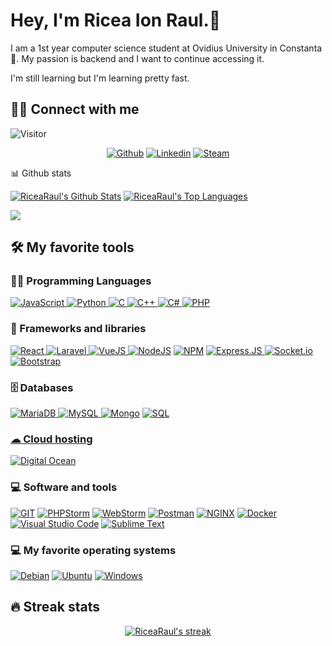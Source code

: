 # Hey, I'm Ricea Ion Raul.🙋‍

I am a 1st year computer science student at Ovidius University in Constanta 🌊. My passion is backend and I want to continue accessing it.

I'm still learning but I'm learning pretty fast.

## 🙋‍♂️ Connect with me
![Visitor](https://visitor-badge.laobi.icu/badge?page_id=RiceaRaul)
<!-- Badges template - https://github.com/badges/shields -->
<p align="center">
    <a href="https://github.com/RiceaRaul">
        <img alt="Github"
             src="https://img.shields.io/badge/GitHub-100000?style=for-the-badge&logo=github&logoColor=white"></a>
    <a href="https://www.linkedin.com/in/ricearaul/">
        <img alt="Linkedin"
             src="https://img.shields.io/badge/LinkedIn-0077B5?style=for-the-badge&logo=linkedin&logoColor=white"></a>
    <a href="https://steamcommunity.com/RiceaRaul">
        <img alt="Steam"
             src="https://img.shields.io/badge/Steam-000000?style=for-the-badge&logo=steam&logoColor=white"></a>
</p>
📊 Github stats
<p>
    <a align="center" href="https://github-readme-stats.vercel.app/api?username=RiceaRaul&show_icons=true&count_private=true&theme=react&hide_border=true&bg_color=1F222E&title_color=F85D7F&icon_color=F8D866"><img alt="RiceaRaul's Github Stats"
                    src="https://github-readme-stats.vercel.app/api?username=RiceaRaul&show_icons=true&count_private=true&theme=react&hide_border=true&bg_color=1F222E&title_color=F85D7F&icon_color=F8D866" /></a>
  <a align="center" href="https://github-readme-stats.vercel.app/api/top-langs/?username=RiceaRaul&langs_count=8&layout=compact&theme=react&hide_border=true&bg_color=1F222E&title_color=F85D7F&icon_color=F8D866">
    <img alt="RiceaRaul's Top Languages" src="https://github-readme-stats.vercel.app/api/top-langs/?username=RiceaRaul&langs_count=8&layout=compact&theme=react&hide_border=true&bg_color=1F222E&title_color=F85D7F&icon_color=F8D866" /></a>
</p>

<p>
  <a align="center" href="#">
    <img src="https://github-profile-trophy.vercel.app/?username=RiceaRaul&theme=monokai&column=8&no-frame=true&no-bg=true">
  </a>
</p>

## 🛠️ My favorite tools

### 👨‍💻 Programming Languages
<p>
    <a href="#">
        <img alt="JavaScript"
             src="https://img.shields.io/badge/JavaScript-323330?style=for-the-badge&logo=javascript&logoColor=F7DF1E" />
	</a>
    <a href="#">
        <img alt="Python"
             src="https://img.shields.io/badge/Python-3776AB?style=for-the-badge&logo=python&logoColor=white" />
	</a>
    <a href="#">
        <img alt="C"
             src="https://img.shields.io/badge/c-%2300599C.svg?style=for-the-badge&logo=c&logoColor=white" />
	</a>
    <a href="#">
        <img alt="C++"
             src="https://img.shields.io/badge/c++-%2300599C.svg?style=for-the-badge&logo=c%2B%2B&logoColor=white" />
	</a>
	</a>
    <a href="#">
        <img alt="C#"
             src="https://img.shields.io/badge/C%23-239120?style=for-the-badge&logo=c-sharp&logoColor=white" />
	</a>
    <a href="#">
        <img alt="PHP"
             src="https://img.shields.io/badge/PHP-777BB4?style=for-the-badge&logo=php&logoColor=white" />
	</a>
</p>


### 🧰 Frameworks and libraries

<p>
    <a href="#">
        <img alt="React"
             src="https://img.shields.io/badge/React-20232A?style=for-the-badge&logo=laravel&logoColor=61DAFB"/>
	</a>
   <a href="#">
        <img alt="Laravel"
             src="https://img.shields.io/badge/Laravel-FF2D20?style=for-the-badge&logo=react&logoColor=61DAFB"/>
	</a>
    <a href="#">
        <img alt="VueJS"
             src="https://img.shields.io/badge/Vue.js-35495E?style=for-the-badge&logo=vuedotjs&logoColor=4FC08D"/>
	</a>
    <a href="#">
        <img alt="NodeJS"
             src="https://img.shields.io/badge/Node.js-339933?style=for-the-badge&logo=nodedotjs&logoColor=white"></a>
    <a href="#">
        <img alt="NPM"
             src="https://img.shields.io/badge/npm-CB3837?style=for-the-badge&logo=npm&logoColor=white"/></a>
    <a href="#">
        <img alt="Express.JS"
             src="https://img.shields.io/badge/Express.js-000000?style=for-the-badge&logo=express&logoColor=white"/>
	</a>
    <a href="#">
        <img alt="Socket.io"
             src="https://img.shields.io/badge/Socket.io-010101?&style=for-the-badge&logo=Socket.io&logoColor=white"/>
	</a>
    <a href="#">
        <img alt="Bootstrap"
             src="https://img.shields.io/badge/Bootstrap-563D7C?style=for-the-badge&logo=bootstrap&logoColor=white"/>
	</a>
   
</p>

### 🗄️ Databases

<p>
    <a href="#">
        <img alt="MariaDB"
             src="https://img.shields.io/badge/MariaDB-003545?style=for-the-badge&logo=mariadb&logoColor=white"/>
	</a>
    <a href="#">
        <img alt="MySQL"
             src="https://img.shields.io/badge/MySQL-00000F?style=for-the-badge&logo=mysql&logoColor=white"/>
	</a>
<a href="#">
        <img alt="Mongo"
             src="https://img.shields.io/badge/MongoDB-4EA94B?style=for-the-badge&logo=mongodb&logoColor=white"/></a>
<a href="#">
        <img alt="SQL"
             src="https://img.shields.io/badge/SQL%20-%23025E8C.svg?style=for-the-badge&logo=amazon-dynamodb&logoColor=white" /> 
</p>

### ☁ Cloud hosting
<p>
    <a href="#">
        <img alt="Digital Ocean"
             src="https://img.shields.io/badge/Digital_Ocean-0080FF?style=for-the-badge&logo=DigitalOcean&logoColor=white"></a>
</p>

### 💻 Software and tools
<p>
    <a href="#">
        <img alt="GIT"
             src="https://img.shields.io/badge/Git-F05032?style=for-the-badge&logo=git&logoColor=white"></a>
   <a href="#">
        <img alt="PHPStorm"
             src="https://img.shields.io/badge/-PHPStorm-181717?style=for-the-badge&logo=phpstorm&logoColor=white"></a>
   <a href="#">
        <img alt="WebStorm"
             src="https://img.shields.io/badge/WebStorm-000000?style=for-the-badge&logo=WebStorm&logoColor=white"></a>
    <a href="#">
        <img alt="Postman"
             src="https://img.shields.io/badge/Postman-FF6C37?style=for-the-badge&logo=Postman&logoColor=white"></a>
    <a href="#">
        <img alt="NGINX" 
             src="https://img.shields.io/badge/Nginx-009639?style=for-the-badge&logo=nginx&logoColor=white"></a>
    <a href="#">
        <img alt="Docker"
             src="https://img.shields.io/badge/Docker-2CA5E0?style=for-the-badge&logo=docker&logoColor=white"></a>
    <a href="#">
        <img alt="Visual Studio Code"
             src="https://img.shields.io/badge/Visual_Studio_Code-0078D4?style=for-the-badge&logo=visual%20studio%20code&logoColor=white"></a>
    <a href="#">
        <img alt="Sublime Text"
             src="https://img.shields.io/badge/sublime_text-%23575757.svg?&style=for-the-badge&logo=sublime-text&logoColor=important"></a>
</p>

### 💻 My favorite operating systems
<p>
    <a href="#"><img alt="Debian"
                     src="https://img.shields.io/badge/Debian-A81D33?style=for-the-badge&logo=debian&logoColor=white"></a>
    <a href="#"><img alt="Ubuntu"
                     src="https://img.shields.io/badge/Ubuntu-E95420?style=for-the-badge&logo=ubuntu&logoColor=white"></a>
    <a href="#"><img alt="Windows"
                     src="https://img.shields.io/badge/Windows-0078D6?style=for-the-badge&logo=windows&logoColor=white"></a>
</p>

## 🔥 Streak stats

<!-- GitHub Readme Streak Stats - https://github.com/karimcambridge/github-readme-streak-stats -->
<p align="center">
  <a href="#">
    <img title="🔥 Streak stats" alt="RiceaRaul's streak" src="https://github-readme-streak-stats.herokuapp.com/?user=RiceaRaul&theme=monokai-metallian&hide_border=true"/>
  </a>
</p>

